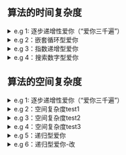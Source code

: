 ## 算法的时间复杂度

<details><summary>e.g 1: 逐步递增性爱你（“爱你三千遍”）</summary>
  
```C
#include<stdio.h>

void LoveYou(int n)
{
  int i=1;
  while(i<=n)
  {
    i++;
    printf("I Love You %d.\n",i);
  }
  printf("I Love You More Than %d.\n",n);
}

int main()
{
  loveYou(3000);
  
  return 0;
}

//T(n)=3*n+3=O(n)
```
</details>
  
<details><summary>e.g 2：嵌套循环型爱你</summary>
  
```C
#include<stdio.h>

void LoveYou(int n)
{
  int i=1;
  while(i<=n) // T1(n)=O(n)
  {
    i++;
    printf("I Love You %d.\n",i);
    for(int j=1; j<=n; j++)
    {
      printf("I am Iron Man.\n");// T2(n)=O(n^2)
    }
  }
  printf("I Love You More Than %d.\n",n);
}

int main()
{
  loveYou(3000);
  
  return 0;
}

//T(n)=O(n^2)
//嵌套循环只需考虑最内层循环
```
</details>
  
<details><summary>e.g 3：指数递增型爱你</summary>
  
```C
#include<stdio.h>

void LoveYou(int n)
{
  int i=1;
  while(i<=n) // T1(n)=O(n)
  {
    i=i*2;
    printf("I Love You %d.\n",i);
  }
  printf("I Love You More Than %d.\n",n);
}

int main()
{
  loveYou(3000);
  
  return 0;
}

//T(n)=O(log_2n)

```
</details>
  
<details><summary>e.g 4：搜索数字型爱你</summary>
  
```C
#include<stdio.h>

void LoveYou(int flag[], int n)
{
  printf("I am Iron Man.\n");
  for(int i=0; i<=n; i++)  
  {
    if(flag[i]==n)
    {
      printf("I Love You %d.\n",n);
      break;
    }
  }
}

int main()
{
  int flag[n]={1...n};// flag 数组中乱序存放了 1～n 这些数
  loveYou(flag,n);
  
  return 0;
}

//1<=T(n)<=n
//T(n)best=O(1)
//T(n)worst=O(n)  ->*
//T(n)averge=O(n*(n+1)/2) ->*
```
  
</details>
  
## 算法的空间复杂度
<details><summary>e.g 1: 逐步递增性爱你（“爱你三千遍”）</summary>
  
```C
#include<stdio.h>

void LoveYou(int n)
{
  int i=1;
  while(i<=n)
  {
    i++;
    printf("I Love You %d.\n",i);
  }
  printf("I Love You More Than %d.\n",n);
}

int main()
{
  loveYou(3000);
  
  return 0;
}

//T(n)=3*n+3=O(n)
//无论问题规模如何变化，算法所需的内存空间都是固定的常量
//S(n)=O(1)->原地工作
```
</details>
  
<details><summary>e.g 2：空间复杂度test1</summary>
  
```C
void test(int n)
{
  int flag[n];// 声明一个长度为 n 的数组
  int i;
  //...省略其他顺序代码
}
//假设一个int 变量占4Bits
//则所需内存空间 S(n)=4+4*n+4=4*n+8=O(n)
```
</details>
  
<details><summary>e.g 3：空间复杂度test2</summary>
  
```C
void test(int n)
{
  int flag[n][n];// 声明 n*n 的二维数组
  int i;
  //...省略其他顺序代码
}
//假设一个int 变量占4Bits
//则所需内存空间 S(n)=4+4*n*n+4=4*n^2+8=O(n^2)
```
  
</details>
  
<details><summary>e.g 4：空间复杂度test3</summary>
  
```C
void test(int n)
{
  int flag[n][n];// 声明 n*n 的二维数组
  int other[n]; // 声明一个长度为 n 的数组
  int i;
  //...省略其他顺序代码
}
//假设一个int 变量占4Bits
//则所需内存空间 S(n)=O(n^2)+O(n)+O(1)=O(n^2)
```
  
</details>

<details><summary>e.g 5：递归型爱你</summary>
  
```C
#include<stdio.h>
  
void loveYou(int n)// n 为问题规模
{
  int a,b,c;// 声明一系列局部变量
  //...省略其他顺序代码
  if(n >1)
  {
    loveYou(n-1);
  }
  printf("I Love You %d.\n",n);
}

int main()
{
  loveYou(5);
  return 0;
}
//假设一个int 变量占4Bits
//则所需内存空间 S(n)=O(n)
//空间复杂度 S(n)=递归调用深度
```
  
</details>
 
<details><summary>e.g 6：递归型爱你-改</summary>
  
```C
#include<stdio.h>
  
void loveYou(int n)// n 为问题规模
{
  int flag[n];// 声明一个数组
  //...省略其他顺序代码
  if(n >1)
  {
    loveYou(n-1);
  }
  printf("I Love You %d.\n",n);
}

int main()
{
  loveYou(5);
  return 0;
}
//假设一个int 变量占4Bits
//则所需内存空间 S(n)=O(n^2)
//空间复杂度 S(n)=递归调用深度
```
  
</details>
 
